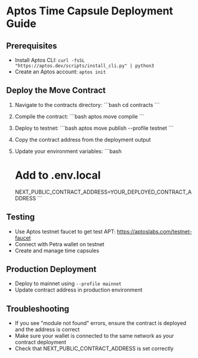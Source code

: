 # Aptos Time Capsule Deployment Guide

## Prerequisites
- Install Aptos CLI: `curl -fsSL "https://aptos.dev/scripts/install_cli.py" | python3`
- Create an Aptos account: `aptos init`

## Deploy the Move Contract

1. Navigate to the contracts directory:
   \`\`\`bash
   cd contracts
   \`\`\`

2. Compile the contract:
   \`\`\`bash
   aptos move compile
   \`\`\`

3. Deploy to testnet:
   \`\`\`bash
   aptos move publish --profile testnet
   \`\`\`

4. Copy the contract address from the deployment output

5. Update your environment variables:
   \`\`\`bash
   # Add to .env.local
   NEXT_PUBLIC_CONTRACT_ADDRESS=YOUR_DEPLOYED_CONTRACT_ADDRESS
   \`\`\`

## Testing
- Use Aptos testnet faucet to get test APT: https://aptoslabs.com/testnet-faucet
- Connect with Petra wallet on testnet
- Create and manage time capsules

## Production Deployment
- Deploy to mainnet using `--profile mainnet`
- Update contract address in production environment

## Troubleshooting
- If you see "module not found" errors, ensure the contract is deployed and the address is correct
- Make sure your wallet is connected to the same network as your contract deployment
- Check that NEXT_PUBLIC_CONTRACT_ADDRESS is set correctly
